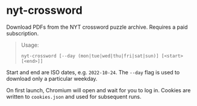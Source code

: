 # nyt-crossword

Download PDFs from the NYT crossword puzzle archive. Requires a paid subscription.

> Usage:
> 
> `nyt-crossword [--day (mon|tue|wed|thu|fri|sat|sun)] [<start> [<end>]]`

Start and end are ISO dates, e.g. `2022-10-24`. The `--day` flag is used to download only a particular weekday.

On first launch, Chromium will open and wait for you to log in. Cookies are written to `cookies.json` and used for subsequent runs.
